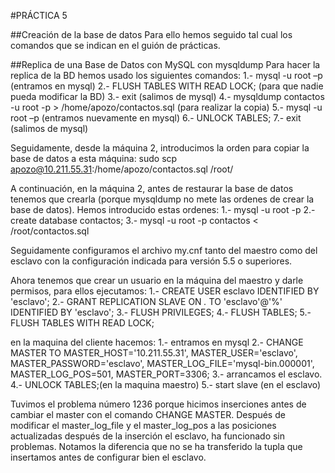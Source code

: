 #PRÁCTICA 5

##Creación de la base de datos
Para ello hemos seguido tal cual los comandos que se indican en el guión de prácticas.

##Replica de una Base de Datos con MySQL con mysqldump
Para hacer la replica de la BD hemos usado los siguientes comandos:
1.- mysql -u root –p (entramos en mysql)
2.- FLUSH TABLES WITH READ LOCK; (para que nadie pueda modificar la BD)
3.- exit (salimos de mysql)
4.- mysqldump contactos -u root -p > /home/apozo/contactos.sql (para realizar la copia)
5.- mysql -u root –p (entramos nuevamente en mysql)
6.- UNLOCK TABLES;
7.- exit (salimos de mysql)


Seguidamente, desde la máquina 2, introducimos la orden para copiar la base de datos a esta máquina:
sudo scp apozo@10.211.55.31:/home/apozo/contactos.sql /root/

A continuación, en la máquina 2, antes de restaurar la base de datos tenemos que crearla (porque mysqldump no mete las ordenes de crear la base de datos).
Hemos introducido estas ordenes:
1.- mysql -u root -p
2.- create database contactos;
3.- mysql -u root -p contactos < /root/contactos.sql

Seguidamente configuramos el archivo my.cnf tanto del maestro como del esclavo con la configuración indicada para versión 5.5 o superiores.

Ahora tenemos que crear un usuario en la máquina del maestro y darle permisos, para ellos ejecutamos:
1.- CREATE USER esclavo IDENTIFIED BY 'esclavo';
2.- GRANT REPLICATION SLAVE ON *.* TO 'esclavo'@'%' IDENTIFIED BY 'esclavo';
3.- FLUSH PRIVILEGES;
4.- FLUSH TABLES;
5.- FLUSH TABLES WITH READ LOCK;

en la maquina del cliente hacemos:
1.- entramos en mysql
2.- CHANGE MASTER TO MASTER_HOST='10.211.55.31', MASTER_USER='esclavo', MASTER_PASSWORD='esclavo', MASTER_LOG_FILE='mysql-bin.000001', MASTER_LOG_POS=501, MASTER_PORT=3306;
3.- arrancamos el esclavo.
4.- UNLOCK TABLES;(en la maquina maestro)
5.- start slave (en el esclavo)


Tuvimos el problema número 1236 porque hicimos inserciones antes de cambiar el master con el comando CHANGE MASTER. Después de modificar el master_log_file y el master_log_pos a las posiciones actualizadas después de la inserción el esclavo, ha funcionado sin problemas. Notamos la diferencia que no se ha transferido la tupla que insertamos antes de configurar bien el esclavo.


